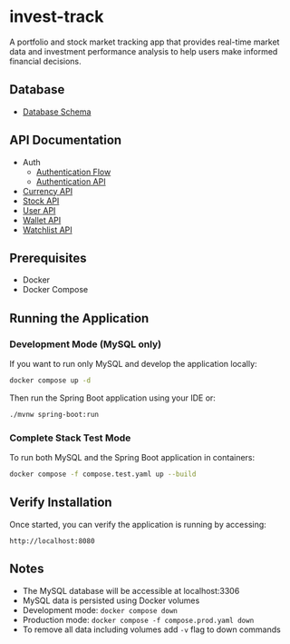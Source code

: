 # invest-track
A portfolio and stock market tracking app that provides real-time market data and investment performance analysis to help users make informed financial decisions.

## Database
- [Database Schema](docs/db/db-schema.png)

## API Documentation
- Auth
  - [Authentication Flow](docs/api/auth/auth-flow.png)
  - [Authentication API](docs/api/auth/auth-api.md)
- [Currency API](docs/api/currency/currency-api.md)
- [Stock API](docs/api/stock/stock-api.md)
- [User API](docs/api/user/user-api.md)
- [Wallet API](docs/api/wallet/wallet-api.md)
- [Watchlist API](docs/api/watchlist/watchlist-api.md)


## Prerequisites
- Docker
- Docker Compose

## Running the Application

### Development Mode (MySQL only)
If you want to run only MySQL and develop the application locally:
```bash
docker compose up -d
```

Then run the Spring Boot application using your IDE or:
```bash
./mvnw spring-boot:run
```

### Complete Stack Test Mode
To run both MySQL and the Spring Boot application in containers:
```bash
docker compose -f compose.test.yaml up --build
```

## Verify Installation
Once started, you can verify the application is running by accessing:
```
http://localhost:8080
```

## Notes
- The MySQL database will be accessible at localhost:3306
- MySQL data is persisted using Docker volumes
- Development mode: `docker compose down`
- Production mode: `docker compose -f compose.prod.yaml down`
- To remove all data including volumes add `-v` flag to down commands
